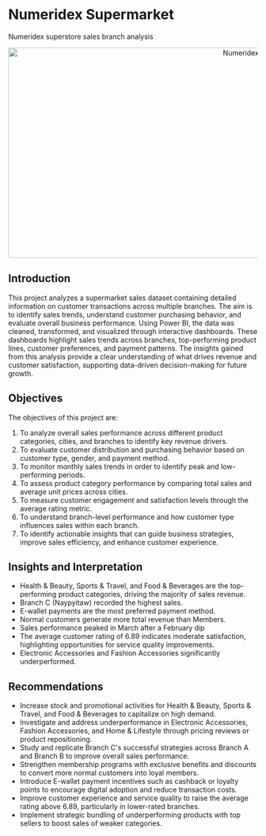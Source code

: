 # Numeridex Supermarket

Numeridex superstore sales  branch analysis

<center>
<img width="1000" height="425" alt="Numeridex Dashboard" src="https://github.com/user-attachments/assets/c13edc8a-d96f-4937-b28c-dee9782436ce" />
</center>


## Introduction
This project analyzes a supermarket sales dataset containing detailed information on customer transactions across multiple branches. The aim is to identify sales trends, understand customer purchasing behavior, and evaluate overall business performance. Using Power BI, the data was cleaned, transformed, and visualized through interactive dashboards. These dashboards highlight sales trends across branches, top-performing product lines, customer preferences, and payment patterns. The insights gained from this analysis provide a clear understanding of what drives revenue and customer satisfaction, supporting data-driven decision-making for future growth.

## Objectives
The objectives of this project are:
<ol>
<li>To analyze overall sales performance across different product categories, cities, and branches to identify key revenue drivers.</li>
<li>To evaluate customer distribution and purchasing behavior based on customer type, gender, and payment method.</li>
<li>To monitor monthly sales trends in order to identify peak and low-performing periods.</li>
<li>To assess product category performance by comparing total sales and average unit prices across cities.</li>
<li>To measure customer engagement and satisfaction levels through the average rating metric.</li>
<li>To understand branch-level performance and how customer type influences sales within each branch.</li>
<li>To identify actionable insights that can guide business strategies, improve sales efficiency, and enhance customer experience.</li>
</ol>


## Insights and Interpretation
<ul>
 <li> Health & Beauty, Sports & Travel, and Food & Beverages are the top-performing product categories, driving the majority of sales revenue.</li>
 <li> Branch C (Naypyitaw) recorded the highest sales.</li>
 <li> E-wallet payments are the most preferred payment method.</li>
 <li> Normal customers generate more total revenue than Members.</li>
 <li> Sales performance peaked in March after a February dip</li>
 <li> The average customer rating of 6.89 indicates moderate satisfaction, highlighting opportunities for service quality improvements.</li>
 <li> Electronic Accessories and Fashion Accessories significantly underperformed.</li>

</ul>

## Recommendations
 <ul>
<li>Increase stock and promotional activities for Health & Beauty, Sports & Travel, and Food & Beverages to capitalize on high demand.</li>
 <li>Investigate and address underperformance in Electronic Accessories, Fashion Accessories, and Home & Lifestyle through pricing reviews or product repositioning.</li>
 <li>Study and replicate Branch C's successful strategies across Branch A and Branch B to improve overall sales performance.</li>
 <li>Strengthen membership programs with exclusive benefits and discounts to convert more normal customers into loyal members.</li>
 <li>Introduce E-wallet payment incentives such as cashback or loyalty points to encourage digital adoption and reduce transaction costs.</li>
 <li>Improve customer experience and service quality to raise the average rating above 6.89, particularly in lower-rated branches.</li>
 <li>Implement strategic bundling of underperforming products with top sellers to boost sales of weaker categories.</li>
</ul>
